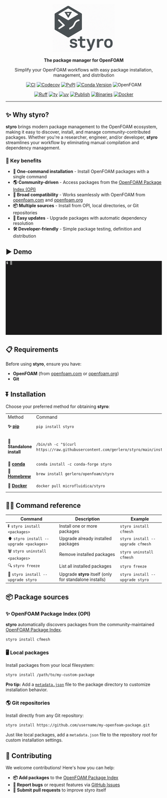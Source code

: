 <div align="center">
  <a href="https://github.com/gerlero/styro"><img src="https://github.com/gerlero/styro/raw/main/logo.png" alt="styro" width="200"/></a>

  **The package manager for OpenFOAM**

  Simplify your OpenFOAM workflows with easy package installation, management, and distribution
</div>

<div align="center">

[![CI](https://github.com/gerlero/styro/actions/workflows/ci.yml/badge.svg)](https://github.com/gerlero/styro/actions/workflows/ci.yml)
[![Codecov](https://codecov.io/gh/gerlero/styro/branch/main/graph/badge.svg)](https://codecov.io/gh/gerlero/styro)
[![PyPI](https://img.shields.io/pypi/v/styro)](https://pypi.org/project/styro/)
[![Conda Version](https://img.shields.io/conda/vn/conda-forge/styro)](https://anaconda.org/conda-forge/styro)
![OpenFOAM](https://img.shields.io/badge/openfoam-.com%20|%20.org-informational)

[![Ruff](https://img.shields.io/endpoint?url=https://raw.githubusercontent.com/astral-sh/ruff/main/assets/badge/v2.json)](https://github.com/astral-sh/ruff)
[![ty](https://img.shields.io/endpoint?url=https://raw.githubusercontent.com/astral-sh/ty/main/assets/badge/v0.json)](https://github.com/astral-sh/ty)
[![uv](https://img.shields.io/endpoint?url=https://raw.githubusercontent.com/astral-sh/uv/main/assets/badge/v0.json)](https://github.com/astral-sh/uv)
[![Publish](https://github.com/gerlero/styro/actions/workflows/pypi-publish.yml/badge.svg)](https://github.com/gerlero/styro/actions/workflows/pypi-publish.yml)
[![Binaries](https://github.com/gerlero/styro/actions/workflows/binaries.yml/badge.svg)](https://github.com/gerlero/styro/actions/workflows/binaries.yml)
[![Docker](https://github.com/gerlero/styro/actions/workflows/docker.yml/badge.svg)](https://github.com/gerlero/styro/actions/workflows/docker.yml)

</div>

---

## ✨ Why styro?

**styro** brings modern package management to the OpenFOAM ecosystem, making it easy to discover, install, and manage community-contributed packages. Whether you're a researcher, engineer, and/or developer, **styro** streamlines your workflow by eliminating manual compilation and dependency management.

### 🎯 Key benefits

- **🚀 One-command installation** - Install OpenFOAM packages with a single command
- **🌎 Community-driven** - Access packages from the [OpenFOAM Package Index (OPI)](https://github.com/exasim-project/opi)
- **🧩 Broad compatibility** - Works seamlessly with OpenFOAM from [openfoam.com](https://www.openfoam.com) and [openfoam.org](https://www.openfoam.org)
- **📦 Multiple sources** - Install from OPI, local directories, or Git repositories
- **🔄 Easy updates** - Upgrade packages with automatic dependency resolution
- **🛠️ Developer-friendly** - Simple package testing, definition and distribution


## ▶️ Demo

![Demo](https://github.com/gerlero/styro/raw/main/demo.gif)


## 📋 Requirements

Before using **styro**, ensure you have:

- **OpenFOAM** (from [openfoam.com](https://www.openfoam.com) or [openfoam.org](https://www.openfoam.org))
- **Git**

## ⏬ Installation

Choose your preferred method for obtaining **styro**:

<table>
<tr>
  <td>Method</td>
  <td>Command</td>
  <td>Notes</td>
</tr>
<tr>
  <td><strong>✨ <a href=https://pypi.org/project/styro/>pip</a></strong></td>
  <td><code>pip install styro</code></td>
  <td><i>Requires Python 3.9+</i></td>
</tr>
<tr>
  <td><strong>📄 Standalone install</strong></td>
  <td><code>/bin/sh -c "$(curl https://raw.githubusercontent.com/gerlero/styro/main/install.sh)"</code></td>
  <td><i>No package manager required. Installs to <code>$FOAM_USER_APPBIN</code></i></td>
</tr>
<tr>
  <td><strong>🐍 <a href=https://anaconda.org/conda-forge/styro>conda</a></strong></td>
  <td><code>conda install -c conda-forge styro</code></td>
  <td></td>
</tr>
<tr>
  <td><strong>🍺 <a href=https://github.com/gerlero/homebrew-openfoam>Homebrew</a></strong></td>
  <td><code>brew install gerlero/openfoam/styro</code></td>
  <td></td>
</tr>
<tr>
  <td><strong>🐳 <a href=https://hub.docker.com/r/microfluidica/styro/>Docker</a></strong></td>
  <td><code>docker pull microfluidica/styro</code></td>
  <td><i>Includes OpenFOAM</i></td>
</table>


## 🧑‍💻 Command reference

| Command | Description | Example |
|---------|-------------|---------|
| ⏬ `styro install <packages>` | Install one or more packages | `styro install cfmesh` |
| ⬆️ `styro install --upgrade <packages>` | Upgrade already installed packages | `styro install --upgrade cfmesh` |
| 🗑️ `styro uninstall <packages>` | Remove installed packages | `styro uninstall cfmesh` |
| 🔍 `styro freeze` | List all installed packages | `styro freeze` |
| 🔄 `styro install --upgrade styro` | Upgrade **styro** itself (only for standalone installs) | `styro install --upgrade styro` |


## 📦 Package sources

### ✨ OpenFOAM Package Index (OPI)

**styro** automatically discovers packages from the community-maintained [OpenFOAM Package Index](https://github.com/exasim-project/opi).

```bash
styro install cfmesh
```

### 🖥️ Local packages

Install packages from your local filesystem:

```bash
styro install /path/to/my-custom-package
```

**Pro tip:** Add a [`metadata.json`](https://github.com/exasim-project/opi/blob/main/metadata.json) file to the package directory to customize installation behavior.

### 🌎 Git repositories

Install directly from any Git repository:

```bash
styro install https://github.com/username/my-openfoam-package.git
```

Just like local packages, add a `metadata.json` file to the repository root for custom installation settings.


## 🤝 Contributing

We welcome contributions! Here's how you can help:

- **📦 Add packages** to the [OpenFOAM Package Index](https://github.com/exasim-project/opi)
- **🐛 Report bugs** or request features via [GitHub Issues](https://github.com/gerlero/styro/issues)
- **🔧 Submit pull requests** to improve styro itself
